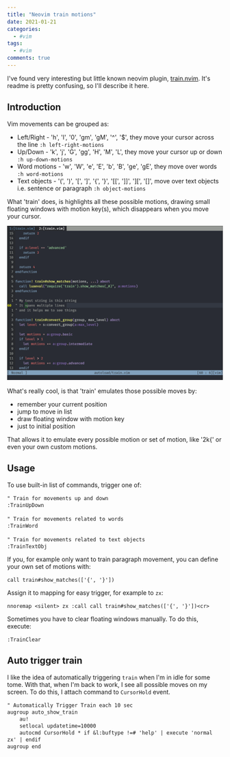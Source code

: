 ```yaml
---
title: "Neovim train motions"
date: 2021-01-21
categories:
  - #vim
tags:
  - #vim
comments: true
---
```


I've found very interesting but little known neovim plugin, [train.nvim](https://github.com/tjdevries/train.nvim).
It's readme is pretty confusing, so I'll describe it here.

## Introduction

Vim movements can be grouped as:
- Left/Right - 'h', 'l', '0', 'gm', 'gM', '^', '$', they move your cursor
  across the line `:h left-right-motions`
- Up/Down - 'k', 'j', 'G', 'gg', 'H', 'M', 'L', they move your cursor up
  or down `:h up-down-motions`
- Word motions - 'w', 'W', 'e', 'E', 'b', 'B', 'ge', 'gE', they move over words
  `:h word-motions`
- Text objects - '(', ')', '[', ']', '{', '}', '[[', ']]', '][', '[]', move over
  text objects i.e. sentence or paragraph `:h object-motions`


What 'train' does, is highlights all these possible motions, drawing small
floating windows with motion key(s), which disappears when you move your cursor.

![train](/assets/images/train.gif)

What's really cool, is that 'train' emulates those possible moves by:
- remember your current position
- jump to move in list
- draw floating window with motion key
- just to initial position

That allows it to emulate every possible motion or set of motion, like '2k{' or
even your own custom motions.

## Usage

To use built-in list of commands, trigger one of:

```
" Train for movements up and down
:TrainUpDown

" Train for movements related to words
:TrainWord

" Train for movements related to text objects
:TrainTextObj
```

If you, for example only want to train paragraph movement, you can define your
own set of motions with:

```
call train#show_matches(['{', '}'])
```

Assign it to mapping for easy trigger, for example to `zx`:

```
nnoremap <silent> zx :call call train#show_matches(['{', '}'])<cr>
```

Sometimes you have to clear floating windows manually. To do this, execute:

```
:TrainClear
```

## Auto trigger train

I like the idea of automatically triggering `train` when I'm in idle for some
tome. With that, when I'm back to work, I see all possible moves on my screen.
To do this, I attach command to `CursorHold` event.

```
" Automatically Trigger Train each 10 sec
augroup auto_show_train
    au!
    setlocal updatetime=10000
    autocmd CursorHold * if &l:buftype !=# 'help' | execute 'normal zx' | endif
augroup end
```
